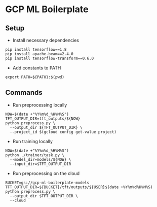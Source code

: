 # GCP ML Boilerplate

## Setup

- Install necessary dependencies

```
pip install tensorflow==1.8
pip install apache-beam==2.4.0
pip install tensorflow-transform==0.6.0
```

- Add constants to PATH

```
export PATH=${PATH}:$(pwd)
```

## Commands

- Run preprocessing locally

```
NOW=$(date +"%Y%m%d_%H%M%S")
TFT_OUTPUT_DIR=tft_outputs/${NOW}
python preprocess.py \
  --output_dir ${TFT_OUTPUT_DIR} \
  --project_id $(gcloud config get-value project)
```

- Run training locally

```
NOW=$(date +"%Y%m%d_%H%M%S")
python ./trainer/task.py \
  --model_dir=models/${NOW} \
  --input_dir=$TFT_OUTPUT_DIR
```

- Run preprocessing on the cloud

```
BUCKET=gs://gcp-ml-boilerplate-models
TFT_OUTPUT_DIR=${BUCKET}/tft/outputs/${USER}$(date +%Y%m%d%H%M%S)
python preprocess.py \
  --output_dir $TFT_OUTPUT_DIR \
  --cloud
```
